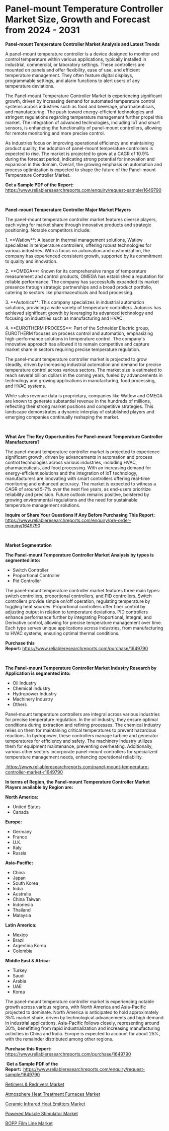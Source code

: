 <p><h1>Panel-mount Temperature Controller Market Size, Growth and Forecast from 2024 - 2031</h1></p><p><strong>Panel-mount Temperature Controller Market Analysis and Latest Trends</strong></p>
<p><p>A panel-mount temperature controller is a device designed to monitor and control temperature within various applications, typically installed in industrial, commercial, or laboratory settings. These controllers are mounted on panels and offer flexibility, ease of use, and efficient temperature management. They often feature digital displays, programmable settings, and alarm functions to alert users of any temperature deviations.</p><p>The Panel-mount Temperature Controller Market is experiencing significant growth, driven by increasing demand for automated temperature control systems across industries such as food and beverage, pharmaceuticals, and manufacturing. The push toward energy-efficient technologies and stringent regulations regarding temperature management further propel this market. The integration of advanced technologies, including IoT and smart sensors, is enhancing the functionality of panel-mount controllers, allowing for remote monitoring and more precise control.</p><p>As industries focus on improving operational efficiency and maintaining product quality, the adoption of panel-mount temperature controllers is expected to rise. The market is projected to grow at a CAGR of 10.9% during the forecast period, indicating strong potential for innovation and expansion in this domain. Overall, the growing emphasis on automation and process optimization is expected to shape the future of the Panel-mount Temperature Controller Market.</p></p>
<p><strong>Get a Sample PDF of the Report:&nbsp;</strong> <a href="https://www.reliableresearchreports.com/enquiry/request-sample/1649790?utm_campaign=1453&utm_medium=2&utm_source=Github&utm_content=ia&utm_term=15102024&utm_id=panel-mount-temperature-controller">https://www.reliableresearchreports.com/enquiry/request-sample/1649790</a></p>
<p>&nbsp;</p>
<p><strong>Panel-mount Temperature Controller Major Market Players</strong></p>
<p><p>The panel-mount temperature controller market features diverse players, each vying for market share through innovative products and strategic positioning. Notable competitors include:</p><p>1. **Watlow**: A leader in thermal management solutions, Watlow specializes in temperature controllers, offering robust technologies for various industries. With a focus on automation and customization, the company has experienced consistent growth, supported by its commitment to quality and innovation.</p><p>2. **OMEGA**: Known for its comprehensive range of temperature measurement and control products, OMEGA has established a reputation for reliable performance. The company has successfully expanded its market presence through strategic partnerships and a broad product portfolio, catering to sectors like pharmaceuticals and food processing.</p><p>3. **Autonics**: This company specializes in industrial automation solutions, providing a wide variety of temperature controllers. Autonics has achieved significant growth by leveraging its advanced technology and focusing on industries such as manufacturing and HVAC.</p><p>4. **EUROTHERM PROCESS**: Part of the Schneider Electric group, EUROTHERM focuses on process control and automation, emphasizing high-performance solutions in temperature control. The company's innovative approach has allowed it to remain competitive and capture market share in sectors requiring precise temperature regulation.</p><p>The panel-mount temperature controller market is projected to grow steadily, driven by increasing industrial automation and demand for precise temperature control across various sectors. The market size is estimated to reach several billion dollars in the coming years, fueled by advancements in technology and growing applications in manufacturing, food processing, and HVAC systems.</p><p>While sales revenue data is proprietary, companies like Watlow and OMEGA are known to generate substantial revenue in the hundreds of millions, reflecting their strong market positions and competitive strategies. This landscape demonstrates a dynamic interplay of established players and emerging companies continually reshaping the market.</p></p>
<p>&nbsp;</p>
<p><strong>What Are The Key Opportunities For Panel-mount Temperature Controller Manufacturers?</strong></p>
<p><p>The panel-mount temperature controller market is projected to experience significant growth, driven by advancements in automation and process control technologies across various industries, including HVAC, pharmaceuticals, and food processing. With an increasing demand for energy-efficient solutions and the integration of IoT technology, manufacturers are innovating with smart controllers offering real-time monitoring and enhanced accuracy. The market is expected to witness a CAGR of around 5-7% over the next five years, as end-users prioritize reliability and precision. Future outlook remains positive, bolstered by growing environmental regulations and the need for sustainable temperature management solutions.</p></p>
<p><strong>Inquire or Share Your Questions If Any Before Purchasing This Report:</strong> <a href="https://www.reliableresearchreports.com/enquiry/pre-order-enquiry/1649790?utm_campaign=1453&utm_medium=2&utm_source=Github&utm_content=ia&utm_term=15102024&utm_id=panel-mount-temperature-controller">https://www.reliableresearchreports.com/enquiry/pre-order-enquiry/1649790</a></p>
<p>&nbsp;</p>
<p><strong>Market Segmentation</strong></p>
<p><strong>The Panel-mount Temperature Controller Market Analysis by types is segmented into:</strong></p>
<p><ul><li>Switch Controller</li><li>Proportional Controller</li><li>Pid Controller</li></ul></p>
<p><p>The panel-mount temperature controller market features three main types: switch controllers, proportional controllers, and PID controllers. Switch controllers provide simple on/off operation, regulating temperature by toggling heat sources. Proportional controllers offer finer control by adjusting output in relation to temperature deviations. PID controllers enhance performance further by integrating Proportional, Integral, and Derivative control, allowing for precise temperature management over time. Each type serves unique applications across industries, from manufacturing to HVAC systems, ensuring optimal thermal conditions.</p></p>
<p><strong>Purchase this Report:&nbsp;</strong><a href="https://www.reliableresearchreports.com/purchase/1649790?utm_campaign=1453&utm_medium=2&utm_source=Github&utm_content=ia&utm_term=15102024&utm_id=panel-mount-temperature-controller">https://www.reliableresearchreports.com/purchase/1649790</a></p>
<p>&nbsp;</p>
<p><strong>The Panel-mount Temperature Controller Market Industry Research by Application is segmented into:</strong></p>
<p><ul><li>Oil Industry</li><li>Chemical Industry</li><li>Hydropower Industry</li><li>Machinery Industry</li><li>Others</li></ul></p>
<p><p>Panel-mount temperature controllers are integral across various industries for precise temperature regulation. In the oil industry, they ensure optimal conditions during extraction and refining processes. The chemical industry relies on them for maintaining critical temperatures to prevent hazardous reactions. In hydropower, these controllers manage turbine and generator temperatures for efficiency and safety. The machinery industry utilizes them for equipment maintenance, preventing overheating. Additionally, various other sectors incorporate panel-mount controllers for specialized temperature management needs, enhancing operational reliability.</p></p>
<p><a href="https://www.reliableresearchreports.com/panel-mount-temperature-controller-market-r1649790?utm_campaign=1453&utm_medium=2&utm_source=Github&utm_content=ia&utm_term=15102024&utm_id=panel-mount-temperature-controller">&nbsp;https://www.reliableresearchreports.com/panel-mount-temperature-controller-market-r1649790</a></p>
<p><strong>In terms of Region, the Panel-mount Temperature Controller Market Players available by Region are:</strong></p>
<p>
    <p> <strong> North America: </strong>
        <ul>
            <li>United States</li>
            <li>Canada</li>
        </ul>
        </p> 
    <p> <strong> Europe: </strong>
        <ul>
            <li>Germany</li>
            <li>France</li>
            <li>U.K.</li>
            <li>Italy</li>
            <li>Russia</li>
        </ul>
        </p> 
    <p> <strong> Asia-Pacific: </strong>
        <ul>
            <li>China</li>
            <li>Japan</li>
            <li>South Korea</li>
            <li>India</li>
            <li>Australia</li>
            <li>China Taiwan</li>
            <li>Indonesia</li>
            <li>Thailand</li>
            <li>Malaysia</li>
        </ul>
        </p> 
    <p> <strong> Latin America: </strong>
        <ul>
            <li>Mexico</li>
            <li>Brazil</li>
            <li>Argentina Korea</li>
            <li>Colombia</li>
        </ul>
        </p> 
    <p> <strong> Middle East & Africa: </strong>
        <ul>
            <li>Turkey</li>
            <li>Saudi</li>
            <li>Arabia</li>
            <li>UAE</li>
            <li>Korea</li>
        </ul>
    </p>
    </p>
<p><p>The panel-mount temperature controller market is experiencing notable growth across various regions, with North America and Asia-Pacific projected to dominate. North America is anticipated to hold approximately 35% market share, driven by technological advancements and high demand in industrial applications. Asia-Pacific follows closely, representing around 30%, benefitting from rapid industrialization and increasing manufacturing activities in China and India. Europe is expected to account for about 25%, with the remainder distributed among other regions.</p></p>
<p><strong>Purchase this Report: </strong><a href="https://www.reliableresearchreports.com/purchase/1649790?utm_campaign=1453&utm_medium=2&utm_source=Github&utm_content=ia&utm_term=15102024&utm_id=panel-mount-temperature-controller">https://www.reliableresearchreports.com/purchase/1649790</a></p>
<p>&nbsp;<strong>Get a Sample PDF of the Report:&nbsp;&nbsp;</strong><a href="https://www.reliableresearchreports.com/enquiry/request-sample/1649790?utm_campaign=1453&utm_medium=2&utm_source=Github&utm_content=ia&utm_term=15102024&utm_id=panel-mount-temperature-controller">https://www.reliableresearchreports.com/enquiry/request-sample/1649790</a></p>
<p><strong></strong></p>
<p><p><a href="https://www.linkedin.com/pulse/navigating-retimers-redrivers-market-expert-analysis-forecast-4iiyf?trk=public_post_embed_feed-article-content&utm_campaign=1453&utm_medium=2&utm_source=Github&utm_content=ia&utm_term=15102024&utm_id=panel-mount-temperature-controller">Retimers & Redrivers Market</a></p><p><a href="https://www.linkedin.com/pulse/regional-adaptations-global-atmosphere-heat-treatment-furnaces-ym0rf?trk=public_post_embed_feed-article-content&utm_campaign=1453&utm_medium=2&utm_source=Github&utm_content=ia&utm_term=15102024&utm_id=panel-mount-temperature-controller">Atmosphere Heat Treatment Furnaces Market</a></p><p><a href="https://www.linkedin.com/pulse/global-ceramic-infrared-heat-emitters-market-analysis-trends-htobf?trk=public_post_embed_feed-article-content&utm_campaign=1453&utm_medium=2&utm_source=Github&utm_content=ia&utm_term=15102024&utm_id=panel-mount-temperature-controller">Ceramic Infrared Heat Emitters Market</a></p><p><a href="https://www.linkedin.com/pulse/powered-muscle-stimulator-market-pulse-92-expansion-blueprint-2awwf?trk=public_post_embed_feed-article-content&utm_campaign=1453&utm_medium=2&utm_source=Github&utm_content=ia&utm_term=15102024&utm_id=panel-mount-temperature-controller">Powered Muscle Stimulator Market</a></p><p><a href="https://www.linkedin.com/pulse/opportunities-challenges-bopp-film-line-market-strategic-insights-f7apf?utm_campaign=1453&utm_medium=2&utm_source=Github&utm_content=ia&utm_term=15102024&utm_id=panel-mount-temperature-controller">BOPP Film Line Market</a></p></p>